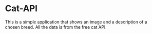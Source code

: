 # Cat-API
This is a simple application that shows an image and a description of a chosen breed. All the data is from the free cat API.
